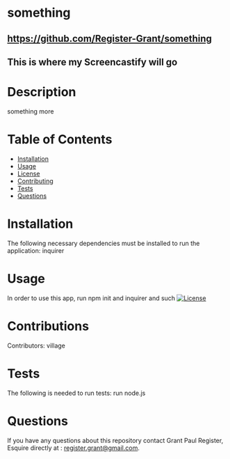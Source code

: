 # something
  ## https://github.com/Register-Grant/something
  ## This is where my Screencastify will go
  # Description
  something more
  # Table of Contents
  * [Installation](#installation)
  * [Usage](#usage)
  * [License](#license)
  * [Contributing](#contributions)
  * [Tests](#tests)
  * [Questions](#questions)
  # Installation
  The following necessary dependencies must be installed to run the application: inquirer
  # Usage
  In order to use this app, run npm init and inquirer and such
  [![License](https://img.shields.io/badge/License-Apache_2.0-blue.svg)](https://opensource.org/licenses/Apache-2.0)
  # Contributions
  Contributors: village
  # Tests
  The following is needed to run tests: run node.js
  # Questions
  If you have any questions about this repository contact Grant Paul Register, Esquire 
  directly at : register.grant@gmail.com.